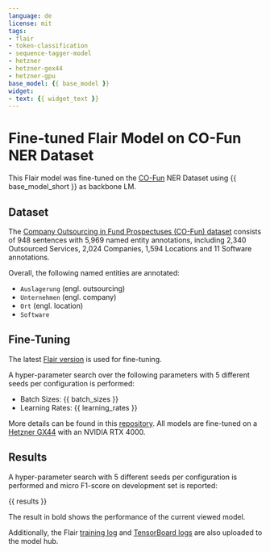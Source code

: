 ```yaml
---
language: de
license: mit
tags:
- flair
- token-classification
- sequence-tagger-model
- hetzner
- hetzner-gex44
- hetzner-gpu
base_model: {{ base_model }}
widget:
- text: {{ widget_text }}
---
```


# Fine-tuned Flair Model on CO-Fun NER Dataset

This Flair model was fine-tuned on the
[CO-Fun](https://arxiv.org/abs/2403.15322) NER Dataset using {{ base_model_short }} as backbone LM.

## Dataset

The [Company Outsourcing in Fund Prospectuses (CO-Fun) dataset](https://arxiv.org/abs/2403.15322) consists of
948 sentences with 5,969 named entity annotations, including 2,340 Outsourced Services, 2,024 Companies, 1,594 Locations
and 11 Software annotations.

Overall, the following named entities are annotated:

* `Auslagerung` (engl. outsourcing)
* `Unternehmen` (engl. company)
* `Ort` (engl. location)
* `Software`

## Fine-Tuning

The latest [Flair version](https://github.com/flairNLP/flair/tree/42ea3f6854eba04387c38045f160c18bdaac07dc) is used for
fine-tuning.

A hyper-parameter search over the following parameters with 5 different seeds per configuration is performed:

* Batch Sizes: {{ batch_sizes }}
* Learning Rates: {{ learning_rates }}

More details can be found in this [repository](https://github.com/stefan-it/co-funer). All models are fine-tuned on a
[Hetzner GX44](https://www.hetzner.com/dedicated-rootserver/matrix-gpu/) with an NVIDIA RTX 4000.

## Results

A hyper-parameter search with 5 different seeds per configuration is performed and micro F1-score on development set
is reported:

{{ results }}

The result in bold shows the performance of the current viewed model.

Additionally, the Flair [training log](training.log) and [TensorBoard logs](../../tensorboard) are also uploaded to the model
hub.
